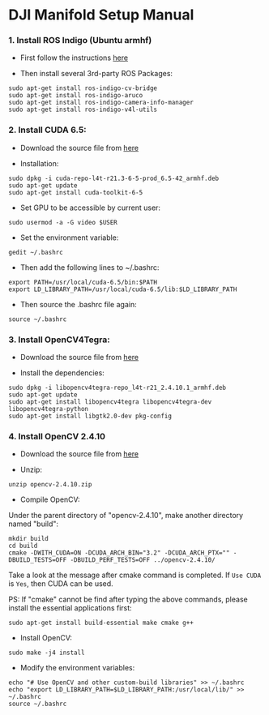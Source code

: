 # DJI Manifold Setup Manual 

### 1. Install ROS Indigo (Ubuntu armhf)

- First follow the instructions [here](http://wiki.ros.org/indigo/Installation/UbuntuARM)

- Then install several 3rd-party ROS Packages:
```
sudo apt-get install ros-indigo-cv-bridge
sudo apt-get install ros-indigo-aruco
sudo apt-get install ros-indigo-camera-info-manager
sudo apt-get install ros-indigo-v4l-utils
```

### 2. Install CUDA 6.5: 

- Download the source file from [here](http://developer.download.nvidia.com/embedded/L4T/r21_Release_v3.0/cuda-repo-l4t-r21.3-6-5-prod_6.5-42_armhf.deb)

- Installation: 
```
sudo dpkg -i cuda-repo-l4t-r21.3-6-5-prod_6.5-42_armhf.deb
sudo apt-get update
sudo apt-get install cuda-toolkit-6-5
```

- Set GPU to be accessible by current user:

```
sudo usermod -a -G video $USER
```


- Set the environment variable:

```
gedit ~/.bashrc
```

- Then add the following lines to ~/.bashrc:

```
export PATH=/usr/local/cuda-6.5/bin:$PATH
export LD_LIBRARY_PATH=/usr/local/cuda-6.5/lib:$LD_LIBRARY_PATH
```


- Then source the .bashrc file again:

```
source ~/.bashrc
```

### 3. Install OpenCV4Tegra:

- Download the source file from [here](http://developer.download.nvidia.com/embedded/OpenCV/L4T_21.2/libopencv4tegra-repo_l4t-r21_2.4.10.1_armhf.deb)

- Install the dependencies:
```
sudo dpkg -i libopencv4tegra-repo_l4t-r21_2.4.10.1_armhf.deb
sudo apt-get update
sudo apt-get install libopencv4tegra libopencv4tegra-dev libopencv4tegra-python
sudo apt-get install libgtk2.0-dev pkg-config
```

### 4. Install OpenCV 2.4.10

- Download the source file from [here](https://sourceforge.net/projects/opencvlibrary/files/opencv-unix/2.4.10/opencv-2.4.10.zip/download)

- Unzip:

```
unzip opencv-2.4.10.zip
```

- Compile OpenCV:

Under the parent directory of "opencv-2.4.10", make another directory named "build":
```
mkdir build
cd build
cmake -DWITH_CUDA=ON -DCUDA_ARCH_BIN="3.2" -DCUDA_ARCH_PTX="" -DBUILD_TESTS=OFF -DBUILD_PERF_TESTS=OFF ../opencv-2.4.10/
```
Take a look at the message after cmake command is completed. If `Use CUDA` is `Yes`, then CUDA can be used.

PS: If "cmake" cannot be find after typing the above commands, please install the essential applications first:
```
sudo apt-get install build-essential make cmake g++
```

- Install OpenCV:
```
sudo make -j4 install
```

- Modify the environment variables:
```
echo "# Use OpenCV and other custom-build libraries" >> ~/.bashrc
echo "export LD_LIBRARY_PATH=$LD_LIBRARY_PATH:/usr/local/lib/" >> ~/.bashrc
source ~/.bashrc
```
